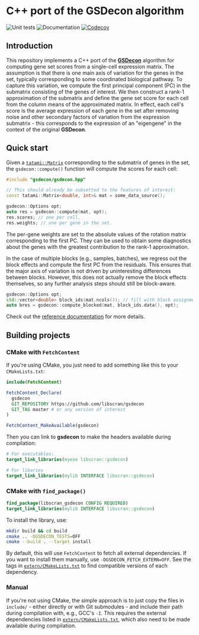 # C++ port of the GSDecon algorithm

![Unit tests](https://github.com/libscran/gsdecon/actions/workflows/run-tests.yaml/badge.svg)
![Documentation](https://github.com/libscran/gsdecon/actions/workflows/doxygenate.yaml/badge.svg)
[![Codecov](https://codecov.io/gh/libscran/gsdecon/graph/badge.svg?token=qklLZtJSE9)](https://codecov.io/gh/libscran/gsdecon)

## Introduction

This repository implements a C++ port of the [**GSDecon**](https://github.com/JasonHackney/GSDecon) algorithm for computing gene set scores from a single-cell expression matrix.
The assumption is that there is one main axis of variation for the genes in the set, typically corresponding to some coordinated biological pathway.
To capture this variation, we compute the first principal component (PC) in the submatrix consisting of the genes of interest.
We then construct a rank-1 approximation of the submatrix and define the gene set score for each cell from the column means of the approximated matrix.
In effect, each cell's score is the average expression of each gene in the set after removing noise and other secondary factors of variation from the expression submatrix -
this corresponds to the expression of an "eigengene" in the context of the original **GSDecon**. 

## Quick start

Given a [`tatami::Matrix`](https://github.com/tatami-inc/tatami) corresponding to the submatrix of genes in the set, 
the `gsdecon::compute()` function will compute the scores for each cell:

```cpp
#include "gsdecon/gsdecon.hpp"

// This should already be subsetted to the features of interest:
const tatami::Matrix<double, int>& mat = some_data_source();

gsdecon::Options opt;
auto res = gsdecon::compute(mat, opt);
res.scores; // one per cell.
res.weights; // one per gene in the set.
```

The per-gene weights are set to the absolute values of the rotation matrix corresponding to the first PC.
They can be used to obtain some diagnostics about the genes with the greatest contribution to the rank-1 approximation.

In the case of multiple blocks (e.g., samples, batches), we regress out the block effects and compute the first PC from the residuals.
This ensures that the major axis of variation is not driven by uninteresting differences between blocks.
However, this does not actually remove the block effects themselves, so any further analysis steps should still be block-aware.

```cpp
gsdecon::Options opt;
std::vector<double> block_ids(mat.ncols()); // fill with block assignments.
auto bres = gsdecon::compute_blocked(mat, block_ids.data(), opt);
```

Check out the [reference documentation](https://libscran.github.io/gsdecon) for more details.

## Building projects

### CMake with `FetchContent`

If you're using CMake, you just need to add something like this to your `CMakeLists.txt`:

```cmake
include(FetchContent)

FetchContent_Declare(
  gsdecon
  GIT_REPOSITORY https://github.com/libscran/gsdecon
  GIT_TAG master # or any version of interest
)

FetchContent_MakeAvailable(gsdecon)
```

Then you can link to **gsdecon** to make the headers available during compilation:

```cmake
# For executables:
target_link_libraries(myexe libscran::gsdecon)

# For libaries
target_link_libraries(mylib INTERFACE libscran::gsdecon)
```

### CMake with `find_package()`

```cmake
find_package(libscran_gsdecon CONFIG REQUIRED)
target_link_libraries(mylib INTERFACE libscran::gsdecon)
```

To install the library, use:

```sh
mkdir build && cd build
cmake .. -DGSDECON_TESTS=OFF
cmake --build . --target install
```

By default, this will use `FetchContent` to fetch all external dependencies.
If you want to install them manually, use `-DGSDECON_FETCH_EXTERN=OFF`.
See the tags in [`extern/CMakeLists.txt`](extern/CMakeLists.txt) to find compatible versions of each dependency.

### Manual

If you're not using CMake, the simple approach is to just copy the files in `include/` - either directly or with Git submodules - and include their path during compilation with, e.g., GCC's `-I`.
This requires the external dependencies listed in [`extern/CMakeLists.txt`](extern/CMakeLists.txt), which also need to be made available during compilation.

